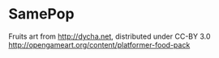 # SamePop

Fruits art from http://dycha.net, distributed under CC-BY 3.0
  http://opengameart.org/content/platformer-food-pack


